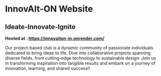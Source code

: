 # InnovAIt-ON Website
## Ideate-Innovate-Ignite

**Hosted at : https://innovaiton-in.onrender.com/**

Our project-based club is a dynamic community of passionate individuals dedicated to bring ideas to life. Dive into collaborative projects spanning diverse fields, from cutting-edge technology to sustainable design. Join us in transforming inspiration into tangible results and embark on a journey of innovation, learning, and shared success!!

